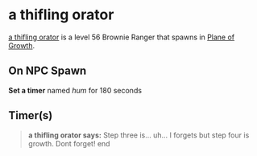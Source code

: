 # a thifling orator



[a thifling orator](/npc/127041) is a level 56 Brownie Ranger that spawns in [Plane of Growth](/zone/127).



## On NPC Spawn

**Set a timer** named *hum* for 180 seconds


## Timer(s)

>**a thifling orator says:** Step three is... uh... I forgets but step four is growth.  Dont forget!
end